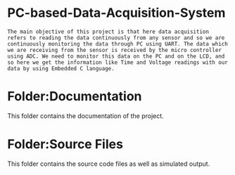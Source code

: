 # PC-based-Data-Acquisition-System
    The main objective of this project is that here data acquisition refers to reading the data continuously from any sensor and so we are continuously monitoring the data through PC using UART. The data which we are receiving from the sensor is received by the micro controller using ADC. We need to monitor this data on the PC and on the LCD, and so here we get the information like Time and Voltage readings with our data by using Embedded C language.
# Folder:Documentation
  This folder contains the documentation of the project.
# Folder:Source Files
  This folder contains the source code files as well as simulated output.
  
